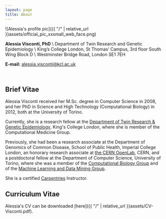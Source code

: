 ```yaml
---
layout: page
title: About
---
```


![Alessia's profile pic]({{ "/" | relative_url }}assets/official_pic_xxsmall_web_face.png)

**Alessia Visconti, PhD** \\
Department of Twin Research and Genetic Epidemiology \\
King’s College London, St Thomas’ Campus, 3rd floor South Wing Block D \\
Westminster Bridge Road, London SE1 7EH 

**E-mail:** [alessia.visconti@kcl.ac.uk](mailto:alessia.visconti@kcl.ac.uk)

<br> 

## Brief Vitae

Alessia Visconti received her M.Sc. degree in Computer Science in 2008, and her PhD in Science and High Technology (Computational Biology) in 2012, both at the University of Torino.

Currently, she is a research fellow at the [Department of Twin Research & Genetic Epidemiology](http://www.twinsuk.ac.uk/), King's College London, where she is member of the Computational Medicine Group. 

Previously, she had been a research associate at the Department of Genomics of Common Disease, School of Public Health, Imperial College London, an honorary research associate at [the CERN OpenLab](http://openlab.cern/), CERN, and a postdoctoral fellow at the Department of Computer Science, University of Torino, where she was a member of the [Computational Biology Group](http://compbio.di.unito.it) and of the [Machine Learning and Data Mining Group](http://mldm.di.unito.it). 

She is a certified [Carpentries](https://carpentries.org/) Instructor.

## Curriculum Vitae

Alessia's CV can be downloaded [here]({{ "/" | relative_url }}assets/CV-Visconti.pdf).
